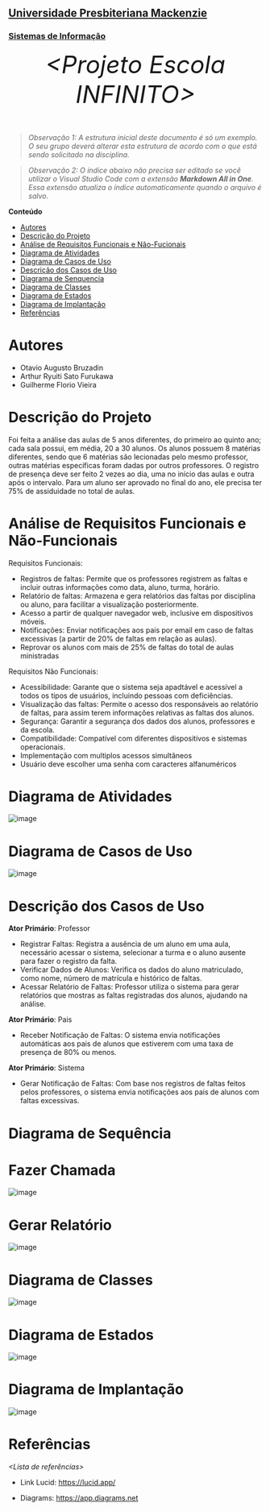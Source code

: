<h2><a href= "https://www.mackenzie.br">Universidade Presbiteriana Mackenzie</a></h2>
<h3><a href= "https://www.mackenzie.br/graduacao/sao-paulo-higienopolis/sistemas-de-informacao">Sistemas de Informação</a></h3>


<font size="+12"><center>
*&lt;Projeto Escola INFINITO&gt;*
</center></font>

>*Observação 1: A estrutura inicial deste documento é só um exemplo. O seu grupo deverá alterar esta estrutura de acordo com o que está sendo solicitado na disciplina.*

>*Observação 2: O índice abaixo não precisa ser editado se você utilizar o Visual Studio Code com a extensão **Markdown All in One**. Essa extensão atualiza o índice automaticamente quando o arquivo é salvo.*

**Conteúdo**

- [Autores](#nome-alunos)
- [Descrição do Projeto](#introdução-do-projeto)
- [Análise de Requisitos Funcionais e Não-Fucionais](#descrição-dos-requisitos)
- [Diagrama de Atividades](#diagrama-de-atividades) 
- [Diagrama de Casos de Uso](#diagrama-de-comportamento-atores)
- [Descrição dos Casos de Uso](#descrição-das-funcões)
- [Diagrama de Senquencia](#diagrama-de-ordem-interações)
- [Diagrama de Classes](#diagrama-orientado-objetos)
- [Diagrama de Estados](#diagrama-estrutura-componente)
- [Diagrama de Implantação](#diagrama-de-hardware-software)
- [Referências](#referências)


# Autores

* Otavio Augusto Bruzadin
* Arthur Ryuiti Sato Furukawa
* Guilherme Florio Vieira

# Descrição do Projeto

Foi feita a análise das aulas de 5 anos diferentes, do primeiro ao quinto ano; cada sala possui, em média, 20 a 30 alunos. Os alunos possuem 8 matérias diferentes, sendo que 6 matérias são lecionadas pelo mesmo professor, outras matérias específicas foram dadas por outros professores. O registro de presença deve ser feito 2 vezes ao dia, uma no início das aulas e outra após o intervalo.
Para um aluno ser aprovado no final do ano, ele precisa ter 75% de assiduidade no total de aulas. 

# Análise de Requisitos Funcionais e Não-Funcionais
Requisitos Funcionais:
- Registros de faltas: Permite que os professores registrem as faltas e incluir outras informações como data, aluno, turma, horário.
- Relatório de faltas: Armazena e gera relatórios das faltas por disciplina ou aluno, para facilitar a visualização posteriormente.
- Acesso a partir de qualquer navegador web, inclusive em dispositivos móveis.
- Notificações: Enviar notificações aos pais  por email em caso de faltas excessivas (a partir de 20% de faltas em relação as aulas).
- Reprovar os alunos com mais de 25% de faltas do total de aulas ministradas
  
Requisitos Não Funcionais:

- Acessibilidade: Garante que o sistema seja apadtável e acessível a todos os tipos de usuários, incluindo pessoas com deficiências.
- Visualização das faltas: Permite o acesso dos responsáveis ao relatório de faltas, para assim terem informações relativas as faltas dos alunos.
- Segurança: Garantir a segurança dos dados dos alunos, professores e da escola.
- Compatibilidade: Compatível com diferentes dispositivos e sistemas operacionais.
- Implementação com multiplos acessos simultâneos
- Usuário deve escolher uma senha com caracteres alfanuméricos


# Diagrama de Atividades

![image](https://github.com/OtavioBruzadin/Comit-de-desenvolvimento-RSL/assets/89026599/89328157-5a69-4843-8597-b70e1951b59a)



# Diagrama de Casos de Uso

![image](https://github.com/OtavioBruzadin/Comit-de-desenvolvimento-RSL/assets/89026599/80feb51a-5899-4b40-83ea-0b92dce30ab9)




# Descrição dos Casos de Uso

**Ator Primário**: Professor
- Registrar Faltas: Registra a ausência de um aluno em uma aula, necessário acessar o sistema, selecionar a turma e o aluno ausente para fazer o registro da falta.
- Verificar Dados de Alunos: Verifica os dados do aluno matriculado, como nome, número de matrícula e histórico de faltas.
- Acessar Relatório de Faltas: Professor utiliza o sistema para gerar relatórios que mostras as faltas registradas dos alunos, ajudando na análise.

**Ator Primário**: Pais
- Receber Notificação de Faltas: O sistema envia notificações automáticas aos pais de alunos que estiverem com uma taxa de presença de 80% ou menos.

**Ator Primário**: Sistema
- Gerar Notificação de Faltas: Com base nos registros de faltas feitos pelos professores, o sistema envia notificações aos pais de alunos com faltas excessivas.


# Diagrama de Sequência

# Fazer Chamada
![image](https://github.com/OtavioBruzadin/Comit-de-desenvolvimento-RSL/assets/89026599/54ee499d-bba2-474c-bd6d-91a030d081c6)


# Gerar Relatório
![image](https://github.com/OtavioBruzadin/Comit-de-desenvolvimento-RSL/assets/89026599/c7f13350-4093-4af1-8e08-424849222555)



# Diagrama de Classes

![image](https://github.com/OtavioBruzadin/Comit-de-desenvolvimento-RSL/assets/89026599/c77a49f3-ff24-401a-8125-2877b5bfd531)


# Diagrama de Estados

![image](https://github.com/OtavioBruzadin/Comit-de-desenvolvimento-RSL/assets/146960599/63839ffd-49e0-47ac-93c2-ef9d9af86cb0)

# Diagrama de Implantação

![image](https://github.com/OtavioBruzadin/Comit-de-desenvolvimento-RSL/assets/89026599/ea3376b5-e93d-4281-a554-e351545b5ca3)


# Referências

*&lt;Lista de referências&gt;*

- Link Lucid: https://lucid.app/

- Diagrams: https://app.diagrams.net
